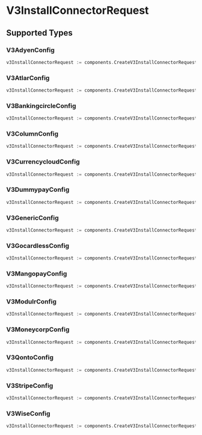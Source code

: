 # V3InstallConnectorRequest


## Supported Types

### V3AdyenConfig

```go
v3InstallConnectorRequest := components.CreateV3InstallConnectorRequestAdyen(components.V3AdyenConfig{/* values here */})
```

### V3AtlarConfig

```go
v3InstallConnectorRequest := components.CreateV3InstallConnectorRequestAtlar(components.V3AtlarConfig{/* values here */})
```

### V3BankingcircleConfig

```go
v3InstallConnectorRequest := components.CreateV3InstallConnectorRequestBankingcircle(components.V3BankingcircleConfig{/* values here */})
```

### V3ColumnConfig

```go
v3InstallConnectorRequest := components.CreateV3InstallConnectorRequestColumn(components.V3ColumnConfig{/* values here */})
```

### V3CurrencycloudConfig

```go
v3InstallConnectorRequest := components.CreateV3InstallConnectorRequestCurrencycloud(components.V3CurrencycloudConfig{/* values here */})
```

### V3DummypayConfig

```go
v3InstallConnectorRequest := components.CreateV3InstallConnectorRequestDummypay(components.V3DummypayConfig{/* values here */})
```

### V3GenericConfig

```go
v3InstallConnectorRequest := components.CreateV3InstallConnectorRequestGeneric(components.V3GenericConfig{/* values here */})
```

### V3GocardlessConfig

```go
v3InstallConnectorRequest := components.CreateV3InstallConnectorRequestGocardless(components.V3GocardlessConfig{/* values here */})
```

### V3MangopayConfig

```go
v3InstallConnectorRequest := components.CreateV3InstallConnectorRequestMangopay(components.V3MangopayConfig{/* values here */})
```

### V3ModulrConfig

```go
v3InstallConnectorRequest := components.CreateV3InstallConnectorRequestModulr(components.V3ModulrConfig{/* values here */})
```

### V3MoneycorpConfig

```go
v3InstallConnectorRequest := components.CreateV3InstallConnectorRequestMoneycorp(components.V3MoneycorpConfig{/* values here */})
```

### V3QontoConfig

```go
v3InstallConnectorRequest := components.CreateV3InstallConnectorRequestQonto(components.V3QontoConfig{/* values here */})
```

### V3StripeConfig

```go
v3InstallConnectorRequest := components.CreateV3InstallConnectorRequestStripe(components.V3StripeConfig{/* values here */})
```

### V3WiseConfig

```go
v3InstallConnectorRequest := components.CreateV3InstallConnectorRequestWise(components.V3WiseConfig{/* values here */})
```

